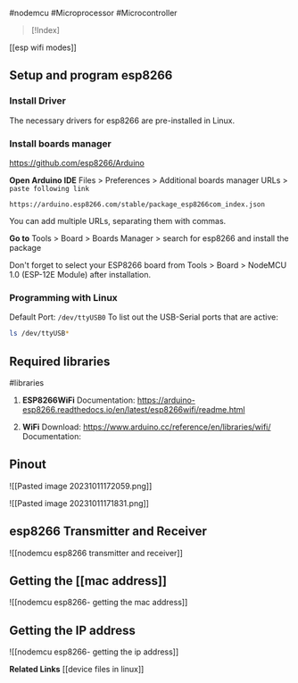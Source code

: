 #nodemcu #Microprocessor #Microcontroller 

>[!Index]
>

[[esp wifi modes]]
## Setup and program esp8266
### Install Driver
The necessary drivers for esp8266 are pre-installed in Linux.
### Install boards manager

https://github.com/esp8266/Arduino

**Open Arduino IDE**
Files > Preferences > Additional boards manager URLs > `paste following link`
```
https://arduino.esp8266.com/stable/package_esp8266com_index.json
```

You can add multiple URLs, separating them with commas.

**Go to**
Tools > Board > Boards Manager > search for esp8266 and install the package

Don't forget to select your ESP8266 board from 
Tools > Board > NodeMCU 1.0 (ESP-12E Module) 
after installation.

### Programming with Linux
Default Port: `/dev/ttyUSB0`
To list out the USB-Serial ports that are active:
```bash
ls /dev/ttyUSB*
```

## Required libraries
#libraries

1. **ESP8266WiFi**
	Documentation: https://arduino-esp8266.readthedocs.io/en/latest/esp8266wifi/readme.html

2. **WiFi**
	Download: https://www.arduino.cc/reference/en/libraries/wifi/
	Documentation: 
## Pinout

![[Pasted image 20231011172059.png]]

![[Pasted image 20231011171831.png]]

## esp8266 Transmitter and Receiver
![[nodemcu esp8266 transmitter and receiver]]
## Getting the [[mac address]]

![[nodemcu esp8266- getting the mac address]]

## Getting the IP address

![[nodemcu esp8266- getting the ip address]]

**Related Links**
[[device files in linux]]




